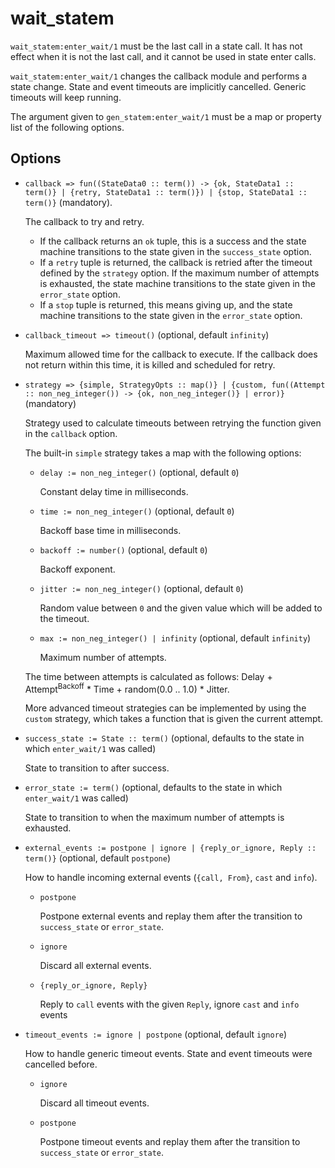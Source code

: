 # wait_statem

`wait_statem:enter_wait/1` must be the last call in a state call.
It has not effect when it is not the last call, and it cannot be used in state enter calls.

`wait_statem:enter_wait/1` changes the callback module and performs a state change.
State and event timeouts are implicitly cancelled. Generic timeouts will keep running.

The argument given to `gen_statem:enter_wait/1` must be a map or property list of the following options.

## Options

* `callback => fun((StateData0 :: term()) -> {ok, StateData1 :: term()} | {retry, StateData1 :: term()}) | {stop, StateData1 :: term()}` (mandatory).
  
  The callback to try and retry.
  * If the callback returns an `ok` tuple, this is a success and the state machine transitions to the state given in the `success_state` option.
  * If a `retry` tuple is returned, the callback is retried after the timeout defined by the `strategy` option. If the maximum number of attempts is exhausted, the state machine transitions to the state given in the `error_state` option.
  * If a `stop` tuple is returned, this means giving up, and the state machine transitions to the state given in the `error_state` option.

* `callback_timeout => timeout()` (optional, default `infinity`)

  Maximum allowed time for the callback to execute. If the callback does not return within this time, it is killed and scheduled for retry.

* `strategy => {simple, StrategyOpts :: map()} | {custom, fun((Attempt :: non_neg_integer()) -> {ok, non_neg_integer()} | error)}` (mandatory)
  
  Strategy used to calculate timeouts between retrying the function given in the `callback` option.
  
  The built-in `simple` strategy takes a map with the following options:
  
  * `delay := non_neg_integer()` (optional, default `0`)
    
    Constant delay time in milliseconds.
    
  * `time := non_neg_integer()` (optional, default `0`)

    Backoff base time in milliseconds.
    
  * `backoff := number()` (optional, default `0`)

    Backoff exponent.
    
  * `jitter := non_neg_integer()` (optional, default `0`)

    Random value between `0` and the given value which will be added to the timeout.
    
  * `max := non_neg_integer() | infinity` (optional, default `infinity`)
  
    Maximum number of attempts.
    
  The time between attempts is calculated as follows: Delay + Attempt<sup>Backoff</sup> * Time + random(0.0 .. 1.0) * Jitter.
    
  More advanced timeout strategies can be implemented by using the `custom` strategy, which takes a function that is given the current attempt.

* `success_state := State :: term()` (optional, defaults to the state in which `enter_wait/1` was called)

  State to transition to after success.

* `error_state := term()` (optional, defaults to the state in which `enter_wait/1` was called)

  State to transition to when the maximum number of attempts is exhausted.

* `external_events := postpone | ignore | {reply_or_ignore, Reply :: term()}` (optional, default `postpone`)

  How to handle incoming external events (`{call, From}`, `cast` and `info`).
  
  * `postpone`

    Postpone external events and replay them after the transition to `success_state` or `error_state`.
    
  * `ignore`

    Discard all external events.
    
  * `{reply_or_ignore, Reply}`

    Reply to `call` events with the given `Reply`, ignore `cast` and `info` events

* `timeout_events := ignore | postpone` (optional, default `ignore`)
  
  How to handle generic timeout events. State and event timeouts were cancelled before.
  
  * `ignore`

    Discard all timeout events.
    
  * `postpone`

    Postpone timeout events and replay them after the transition to `success_state` or `error_state`.

